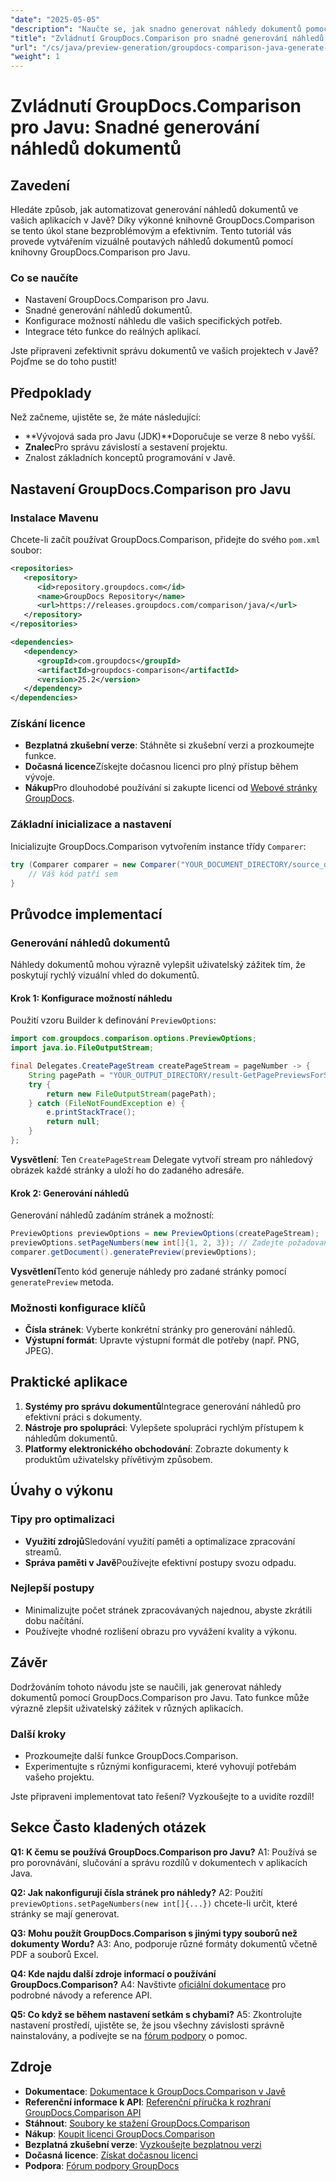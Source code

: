 ```yaml
---
"date": "2025-05-05"
"description": "Naučte se, jak snadno generovat náhledy dokumentů pomocí GroupDocs.Comparison pro Javu. Vylepšete uživatelský zážitek vaší aplikace."
"title": "Zvládnutí GroupDocs.Comparison pro snadné generování náhledů dokumentů v Javě"
"url": "/cs/java/preview-generation/groupdocs-comparison-java-generate-previews/"
"weight": 1
---
```


# Zvládnutí GroupDocs.Comparison pro Javu: Snadné generování náhledů dokumentů

## Zavedení

Hledáte způsob, jak automatizovat generování náhledů dokumentů ve vašich aplikacích v Javě? Díky výkonné knihovně GroupDocs.Comparison se tento úkol stane bezproblémovým a efektivním. Tento tutoriál vás provede vytvářením vizuálně poutavých náhledů dokumentů pomocí knihovny GroupDocs.Comparison pro Javu.

### Co se naučíte
- Nastavení GroupDocs.Comparison pro Javu.
- Snadné generování náhledů dokumentů.
- Konfigurace možností náhledu dle vašich specifických potřeb.
- Integrace této funkce do reálných aplikací.

Jste připraveni zefektivnit správu dokumentů ve vašich projektech v Javě? Pojďme se do toho pustit!

## Předpoklady

Než začneme, ujistěte se, že máte následující:

- **Vývojová sada pro Javu (JDK)**Doporučuje se verze 8 nebo vyšší.
- **Znalec**Pro správu závislostí a sestavení projektu.
- Znalost základních konceptů programování v Javě.

## Nastavení GroupDocs.Comparison pro Javu

### Instalace Mavenu

Chcete-li začít používat GroupDocs.Comparison, přidejte do svého `pom.xml` soubor:

```xml
<repositories>
   <repository>
      <id>repository.groupdocs.com</id>
      <name>GroupDocs Repository</name>
      <url>https://releases.groupdocs.com/comparison/java/</url>
   </repository>
</repositories>

<dependencies>
   <dependency>
      <groupId>com.groupdocs</groupId>
      <artifactId>groupdocs-comparison</artifactId>
      <version>25.2</version>
   </dependency>
</dependencies>
```

### Získání licence

- **Bezplatná zkušební verze**: Stáhněte si zkušební verzi a prozkoumejte funkce.
- **Dočasná licence**Získejte dočasnou licenci pro plný přístup během vývoje.
- **Nákup**Pro dlouhodobé používání si zakupte licenci od [Webové stránky GroupDocs](https://purchase.groupdocs.com/buy).

### Základní inicializace a nastavení

Inicializujte GroupDocs.Comparison vytvořením instance třídy `Comparer`:

```java
try (Comparer comparer = new Comparer("YOUR_DOCUMENT_DIRECTORY/source_document.docx")) {
    // Váš kód patří sem
}
```

## Průvodce implementací

### Generování náhledů dokumentů

Náhledy dokumentů mohou výrazně vylepšit uživatelský zážitek tím, že poskytují rychlý vizuální vhled do dokumentů.

#### Krok 1: Konfigurace možností náhledu

Použití vzoru Builder k definování `PreviewOptions`:

```java
import com.groupdocs.comparison.options.PreviewOptions;
import java.io.FileOutputStream;

final Delegates.CreatePageStream createPageStream = pageNumber -> {
    String pagePath = "YOUR_OUTPUT_DIRECTORY/result-GetPagePreviewsForSourceDocument_" + pageNumber + ".png";
    try {
        return new FileOutputStream(pagePath);
    } catch (FileNotFoundException e) {
        e.printStackTrace();
        return null;
    }
};
```

**Vysvětlení**: Ten `CreatePageStream` Delegate vytvoří stream pro náhledový obrázek každé stránky a uloží ho do zadaného adresáře.

#### Krok 2: Generování náhledů

Generování náhledů zadáním stránek a možností:

```java
PreviewOptions previewOptions = new PreviewOptions(createPageStream);
previewOptions.setPageNumbers(new int[]{1, 2, 3}); // Zadejte požadované stránky
comparer.getDocument().generatePreview(previewOptions);
```

**Vysvětlení**Tento kód generuje náhledy pro zadané stránky pomocí `generatePreview` metoda.

### Možnosti konfigurace klíčů

- **Čísla stránek**: Vyberte konkrétní stránky pro generování náhledů.
- **Výstupní formát**: Upravte výstupní formát dle potřeby (např. PNG, JPEG).

## Praktické aplikace

1. **Systémy pro správu dokumentů**Integrace generování náhledů pro efektivní práci s dokumenty.
2. **Nástroje pro spolupráci**: Vylepšete spolupráci rychlým přístupem k náhledům dokumentů.
3. **Platformy elektronického obchodování**: Zobrazte dokumenty k produktům uživatelsky přívětivým způsobem.

## Úvahy o výkonu

### Tipy pro optimalizaci
- **Využití zdrojů**Sledování využití paměti a optimalizace zpracování streamů.
- **Správa paměti v Javě**Používejte efektivní postupy svozu odpadu.

### Nejlepší postupy
- Minimalizujte počet stránek zpracovávaných najednou, abyste zkrátili dobu načítání.
- Používejte vhodné rozlišení obrazu pro vyvážení kvality a výkonu.

## Závěr

Dodržováním tohoto návodu jste se naučili, jak generovat náhledy dokumentů pomocí GroupDocs.Comparison pro Javu. Tato funkce může výrazně zlepšit uživatelský zážitek v různých aplikacích. 

### Další kroky
- Prozkoumejte další funkce GroupDocs.Comparison.
- Experimentujte s různými konfiguracemi, které vyhovují potřebám vašeho projektu.

Jste připraveni implementovat tato řešení? Vyzkoušejte to a uvidíte rozdíl!

## Sekce Často kladených otázek

**Q1: K čemu se používá GroupDocs.Comparison pro Javu?**
A1: Používá se pro porovnávání, slučování a správu rozdílů v dokumentech v aplikacích Java.

**Q2: Jak nakonfiguruji čísla stránek pro náhledy?**
A2: Použití `previewOptions.setPageNumbers(new int[]{...})` chcete-li určit, které stránky se mají generovat.

**Q3: Mohu použít GroupDocs.Comparison s jinými typy souborů než dokumenty Wordu?**
A3: Ano, podporuje různé formáty dokumentů včetně PDF a souborů Excel.

**Q4: Kde najdu další zdroje informací o používání GroupDocs.Comparison?**
A4: Navštivte [oficiální dokumentace](https://docs.groupdocs.com/comparison/java/) pro podrobné návody a reference API.

**Q5: Co když se během nastavení setkám s chybami?**
A5: Zkontrolujte nastavení prostředí, ujistěte se, že jsou všechny závislosti správně nainstalovány, a podívejte se na [fórum podpory](https://forum.groupdocs.com/c/comparison) o pomoc.

## Zdroje

- **Dokumentace**: [Dokumentace k GroupDocs.Comparison v Javě](https://docs.groupdocs.com/comparison/java/)
- **Referenční informace k API**: [Referenční příručka k rozhraní GroupDocs.Comparison API](https://reference.groupdocs.com/comparison/java/)
- **Stáhnout**: [Soubory ke stažení GroupDocs.Comparison](https://releases.groupdocs.com/comparison/java/)
- **Nákup**: [Koupit licenci GroupDocs.Comparison](https://purchase.groupdocs.com/buy)
- **Bezplatná zkušební verze**: [Vyzkoušejte bezplatnou verzi](https://releases.groupdocs.com/comparison/java/)
- **Dočasná licence**: [Získat dočasnou licenci](https://purchase.groupdocs.com/temporary-license/)
- **Podpora**: [Fórum podpory GroupDocs](https://forum.groupdocs.com/c/comparison)